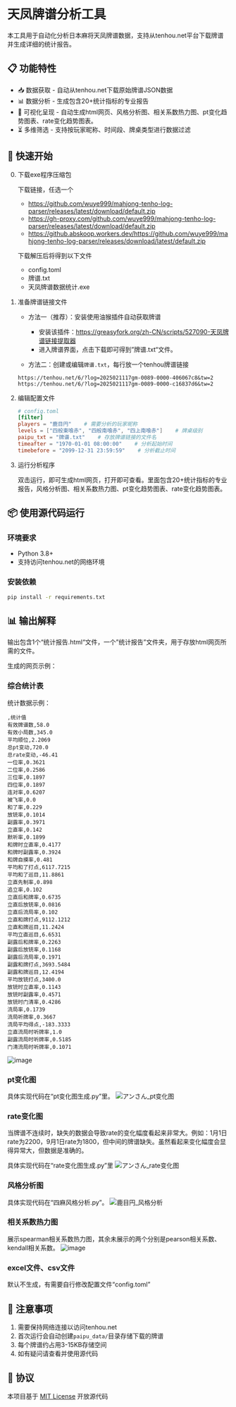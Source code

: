 
# 天凤牌谱分析工具

本工具用于自动化分析日本麻将天凤牌谱数据，支持从tenhou.net平台下载牌谱并生成详细的统计报告。

## 📋 功能特性

- 📥 数据获取 - 自动从tenhou.net下载原始牌谱JSON数据
- 📊 数据分析 - 生成包含20+统计指标的专业报告
- 🎨 可视化呈现 - 自动生成html网页、风格分析图、相关系数热力图、pt变化趋势图表、rate变化趋势图表。
- ⏳ 多维筛选 - 支持按玩家昵称、时间段、牌桌类型进行数据过滤

## 🚀 快速开始
0. 下载exe程序压缩包
   
    下载链接，任选一个
    - https://github.com/wuye999/mahjong-tenho-log-parser/releases/latest/download/default.zip
    - https://gh-proxy.com/github.com/wuye999/mahjong-tenho-log-parser/releases/latest/download/default.zip
    - https://github.abskoop.workers.dev/https://github.com/wuye999/mahjong-tenho-log-parser/releases/download/latest/default.zip
   
    下载解压后将得到以下文件
    - config.toml
    - 牌谱.txt
    - 天凤牌谱数据统计.exe

2. 准备牌谱链接文件
   
   - 方法一（推荐）：安装使用油猴插件自动获取牌谱
      - 安装该插件：https://greasyfork.org/zh-CN/scripts/527090-天凤牌谱链接提取器
      - 进入牌谱界面，点击下载即可得到”牌谱.txt“文件。

   - 方法二：创建或编辑`牌谱.txt`，每行放一个tenhou牌谱链接
   ```
   https://tenhou.net/6/?log=2025021117gm-0089-0000-406067c8&tw=2
   https://tenhou.net/6/?log=2025021117gm-0089-0000-c16837d6&tw=2
   ```

4. 编辑配置文件
   ```toml
   # config.toml
   [filter]
   players = "鹿目円"    # 需要分析的玩家昵称
   levels = ["四般東喰赤", "四般南喰赤", "四上南喰赤"]    # 牌桌级别
   paipu_txt = "牌谱.txt"    # 存放牌谱链接的文件名
   timeafter = "1970-01-01 08:00:00"    # 分析起始时间
   timebefore = "2099-12-31 23:59:59"    # 分析截止时间
   ```

5. 运行分析程序
   
   双击运行，即可生成html网页，打开即可查看。里面包含20+统计指标的专业报告，风格分析图、相关系数热力图、pt变化趋势图表、rate变化趋势图表。
   
## 📦 使用源代码运行

### 环境要求
- Python 3.8+
- 支持访问tenhou.net的网络环境

### 安装依赖
```bash
pip install -r requirements.txt
```

## 📊 输出解释
输出包含1个“统计报告.html“文件，一个”统计报告”文件夹，用于存放html网页所需的文件。

生成的网页示例：

### 综合统计表
统计数据示例：
```csv
,统计值
有效牌谱数,58.0
有效小局数,345.0
平均顺位,2.2069
总pt变动,720.0
总rate变动,-46.41
一位率,0.3621
二位率,0.2586
三位率,0.1897
四位率,0.1897
连对率,0.6207
被飞率,0.0
和了率,0.229
放铳率,0.1014
副露率,0.3971
立直率,0.142
默听率,0.1899
和牌时立直率,0.4177
和牌时副露率,0.3924
和牌自摸率,0.481
平均和了打点,6117.7215
平均和了巡目,11.8861
立直先制率,0.898
追立率,0.102
立直后和牌率,0.6735
立直后放铳率,0.0816
立直后流局率,0.102
立直和牌打点,9112.1212
立直和牌巡目,11.2424
平均立直巡目,6.6531
副露后和牌率,0.2263
副露后放铳率,0.1168
副露后流局率,0.1971
副露和牌打点,3693.5484
副露和牌巡目,12.4194
平均放铳打点,3400.0
放铳时立直率,0.1143
放铳时副露率,0.4571
放铳时门清率,0.4286
流局率,0.1739
流局听牌率,0.3667
流局平均得点,-183.3333
立直流局时听牌率,1.0
副露流局时听牌率,0.5185
门清流局时听牌率,0.1071
```

![image](https://github.com/user-attachments/assets/5e2aeb80-4e25-4aa5-8c45-0bf10dfd3b9b)

### pt变化图
具体实现代码在“pt变化图生成.py”里。
![アンさん_pt变化图](https://github.com/user-attachments/assets/28adf630-462e-49d7-9b14-4ad7a160922d)

### rate变化图

当牌谱不连续时，缺失的数据会导致rate的变化幅度看起来非常大。例如：1月1日rate为2200，9月1日rate为1800，但中间的牌谱缺失。虽然看起来变化幅度会显得异常大，但数据是准确的。

具体实现代码在“rate变化图生成.py”里
![アンさん_rate变化图](https://github.com/user-attachments/assets/6087bd99-3eb2-4fa6-be01-378668045732)


### 风格分析图
具体实现代码在“四麻风格分析.py”。
![鹿目円_风格分析](https://github.com/user-attachments/assets/19cba814-5b1c-4645-af1f-1ec398d7635e)

### 相关系数热力图
展示spearman相关系数热力图，其余未展示的两个分别是pearson相关系数、kendall相关系数。
![image](https://github.com/user-attachments/assets/b021ecf9-ba9d-48d2-885f-ff7090d69845)

### excel文件、csv文件
默认不生成，有需要自行修改配置文件“config.toml”

## 📌 注意事项

1. 需要保持网络连接以访问tenhou.net
2. 首次运行会自动创建`paipu_data/`目录存储下载的牌谱
3. 每个牌谱约占用3-15KB存储空间
4. 如有疑问请查看并使用源代码

## 📄 协议

本项目基于 [MIT License](LICENSE) 开放源代码
